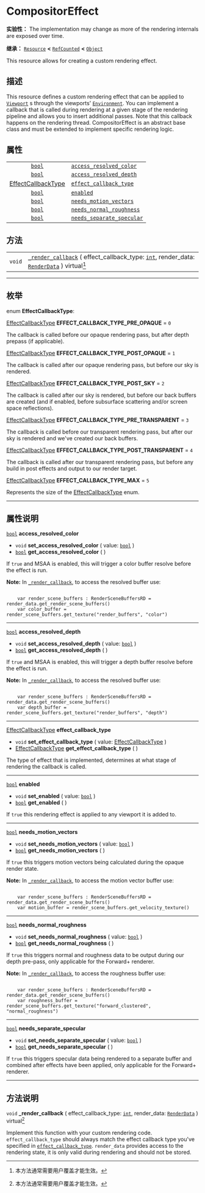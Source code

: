 <!-- ⚠ 请勿编辑本文件 ⚠ -->
<!-- 本文档使用脚本从 WeDot 引擎源码仓库生成。 -->
<!-- 生成脚本：https://github.com/WeDot-Engine/WeDot/tree/4.3/doc/tools/make_md.py； -->
<!-- 原文件：https://github.com/WeDot-Engine/WeDot/tree/4.3/doc/classes/CompositorEffect.xml。 -->

<div id="_class_compositoreffect"></div>

# CompositorEffect

**实验性：** The implementation may change as more of the rendering internals are exposed over time.

**继承：** [`Resource`](class_resource.md) **<** [`RefCounted`](class_refcounted.md) **<** [`Object`](class_object.md)

This resource allows for creating a custom rendering effect.

## 描述

This resource defines a custom rendering effect that can be applied to [`Viewport`](class_viewport.md) s through the viewports' [`Environment`](class_environment.md). You can implement a callback that is called during rendering at a given stage of the rendering pipeline and allows you to insert additional passes. Note that this callback happens on the rendering thread. CompositorEffect is an abstract base class and must be extended to implement specific rendering logic.

## 属性

|||
|:-:|:--|
| [`bool`](class_bool.md)                                         | [`access_resolved_color`](#class_compositoreffect_property_access_resolved_color)     |
| [`bool`](class_bool.md)                                         | [`access_resolved_depth`](#class_compositoreffect_property_access_resolved_depth)     |
| [EffectCallbackType](#enum_compositoreffect_effectcallbacktype) | [`effect_callback_type`](#class_compositoreffect_property_effect_callback_type)       |
| [`bool`](class_bool.md)                                         | [`enabled`](#class_compositoreffect_property_enabled)                                 |
| [`bool`](class_bool.md)                                         | [`needs_motion_vectors`](#class_compositoreffect_property_needs_motion_vectors)       |
| [`bool`](class_bool.md)                                         | [`needs_normal_roughness`](#class_compositoreffect_property_needs_normal_roughness)   |
| [`bool`](class_bool.md)                                         | [`needs_separate_specular`](#class_compositoreffect_property_needs_separate_specular) |

## 方法

|||
|:-:|:--|
| `void` | [`_render_callback`](#class_compositoreffect_private_method__render_callback) ( effect_callback_type: [`int`](class_int.md), render_data: [`RenderData`](class_renderdata.md) ) virtual[^virtual] |

<!-- rst-class:: classref-section-separator -->

---

## 枚举

<div id="_class_enum_compositoreffect_effectcallbacktype"></div>

enum **EffectCallbackType**: <div id="enum_compositoreffect_effectcallbacktype"></div>

<div id="_class_compositoreffect_constant_effect_callback_type_pre_opaque"></div>

[EffectCallbackType](#enum_compositoreffect_effectcallbacktype) **EFFECT_CALLBACK_TYPE_PRE_OPAQUE** = ``0``

The callback is called before our opaque rendering pass, but after depth prepass (if applicable).

<div id="_class_compositoreffect_constant_effect_callback_type_post_opaque"></div>

[EffectCallbackType](#enum_compositoreffect_effectcallbacktype) **EFFECT_CALLBACK_TYPE_POST_OPAQUE** = ``1``

The callback is called after our opaque rendering pass, but before our sky is rendered.

<div id="_class_compositoreffect_constant_effect_callback_type_post_sky"></div>

[EffectCallbackType](#enum_compositoreffect_effectcallbacktype) **EFFECT_CALLBACK_TYPE_POST_SKY** = ``2``

The callback is called after our sky is rendered, but before our back buffers are created (and if enabled, before subsurface scattering and/or screen space reflections).

<div id="_class_compositoreffect_constant_effect_callback_type_pre_transparent"></div>

[EffectCallbackType](#enum_compositoreffect_effectcallbacktype) **EFFECT_CALLBACK_TYPE_PRE_TRANSPARENT** = ``3``

The callback is called before our transparent rendering pass, but after our sky is rendered and we've created our back buffers.

<div id="_class_compositoreffect_constant_effect_callback_type_post_transparent"></div>

[EffectCallbackType](#enum_compositoreffect_effectcallbacktype) **EFFECT_CALLBACK_TYPE_POST_TRANSPARENT** = ``4``

The callback is called after our transparent rendering pass, but before any build in post effects and output to our render target.

<div id="_class_compositoreffect_constant_effect_callback_type_max"></div>

[EffectCallbackType](#enum_compositoreffect_effectcallbacktype) **EFFECT_CALLBACK_TYPE_MAX** = ``5``

Represents the size of the [EffectCallbackType](#enum_compositoreffect_effectcallbacktype) enum.

<!-- rst-class:: classref-section-separator -->

---

## 属性说明

<div id="_class_compositoreffect_property_access_resolved_color"></div>

[`bool`](class_bool.md) **access_resolved_color** <div id="class_compositoreffect_property_access_resolved_color"></div>

- `void` **set_access_resolved_color** ( value: [`bool`](class_bool.md) )
- [`bool`](class_bool.md) **get_access_resolved_color** ( )

If `true` and MSAA is enabled, this will trigger a color buffer resolve before the effect is run.

 **Note:** In [`_render_callback`](#class_compositoreffect_private_method__render_callback), to access the resolved buffer use:

```

    var render_scene_buffers : RenderSceneBuffersRD = render_data.get_render_scene_buffers()
    var color_buffer = render_scene_buffers.get_texture("render_buffers", "color")
```



<!-- rst-class:: classref-item-separator -->

---

<div id="_class_compositoreffect_property_access_resolved_depth"></div>

[`bool`](class_bool.md) **access_resolved_depth** <div id="class_compositoreffect_property_access_resolved_depth"></div>

- `void` **set_access_resolved_depth** ( value: [`bool`](class_bool.md) )
- [`bool`](class_bool.md) **get_access_resolved_depth** ( )

If `true` and MSAA is enabled, this will trigger a depth buffer resolve before the effect is run.

 **Note:** In [`_render_callback`](#class_compositoreffect_private_method__render_callback), to access the resolved buffer use:

```

    var render_scene_buffers : RenderSceneBuffersRD = render_data.get_render_scene_buffers()
    var depth_buffer = render_scene_buffers.get_texture("render_buffers", "depth")
```



<!-- rst-class:: classref-item-separator -->

---

<div id="_class_compositoreffect_property_effect_callback_type"></div>

[EffectCallbackType](#enum_compositoreffect_effectcallbacktype) **effect_callback_type** <div id="class_compositoreffect_property_effect_callback_type"></div>

- `void` **set_effect_callback_type** ( value: [EffectCallbackType](#enum_compositoreffect_effectcallbacktype) )
- [EffectCallbackType](#enum_compositoreffect_effectcallbacktype) **get_effect_callback_type** ( )

The type of effect that is implemented, determines at what stage of rendering the callback is called.

<!-- rst-class:: classref-item-separator -->

---

<div id="_class_compositoreffect_property_enabled"></div>

[`bool`](class_bool.md) **enabled** <div id="class_compositoreffect_property_enabled"></div>

- `void` **set_enabled** ( value: [`bool`](class_bool.md) )
- [`bool`](class_bool.md) **get_enabled** ( )

If `true` this rendering effect is applied to any viewport it is added to.

<!-- rst-class:: classref-item-separator -->

---

<div id="_class_compositoreffect_property_needs_motion_vectors"></div>

[`bool`](class_bool.md) **needs_motion_vectors** <div id="class_compositoreffect_property_needs_motion_vectors"></div>

- `void` **set_needs_motion_vectors** ( value: [`bool`](class_bool.md) )
- [`bool`](class_bool.md) **get_needs_motion_vectors** ( )

If `true` this triggers motion vectors being calculated during the opaque render state.

 **Note:** In [`_render_callback`](#class_compositoreffect_private_method__render_callback), to access the motion vector buffer use:

```

    var render_scene_buffers : RenderSceneBuffersRD = render_data.get_render_scene_buffers()
    var motion_buffer = render_scene_buffers.get_velocity_texture()
```



<!-- rst-class:: classref-item-separator -->

---

<div id="_class_compositoreffect_property_needs_normal_roughness"></div>

[`bool`](class_bool.md) **needs_normal_roughness** <div id="class_compositoreffect_property_needs_normal_roughness"></div>

- `void` **set_needs_normal_roughness** ( value: [`bool`](class_bool.md) )
- [`bool`](class_bool.md) **get_needs_normal_roughness** ( )

If `true` this triggers normal and roughness data to be output during our depth pre-pass, only applicable for the Forward+ renderer.

 **Note:** In [`_render_callback`](#class_compositoreffect_private_method__render_callback), to access the roughness buffer use:

```

    var render_scene_buffers : RenderSceneBuffersRD = render_data.get_render_scene_buffers()
    var roughness_buffer = render_scene_buffers.get_texture("forward_clustered", "normal_roughness")
```



<!-- rst-class:: classref-item-separator -->

---

<div id="_class_compositoreffect_property_needs_separate_specular"></div>

[`bool`](class_bool.md) **needs_separate_specular** <div id="class_compositoreffect_property_needs_separate_specular"></div>

- `void` **set_needs_separate_specular** ( value: [`bool`](class_bool.md) )
- [`bool`](class_bool.md) **get_needs_separate_specular** ( )

If `true` this triggers specular data being rendered to a separate buffer and combined after effects have been applied, only applicable for the Forward+ renderer.

<!-- rst-class:: classref-section-separator -->

---

## 方法说明

<div id="_class_compositoreffect_private_method__render_callback"></div>

`void` **_render_callback** ( effect_callback_type: [`int`](class_int.md), render_data: [`RenderData`](class_renderdata.md) ) virtual[^virtual]<div id="class_compositoreffect_private_method__render_callback"></div>

Implement this function with your custom rendering code. `effect_callback_type` should always match the effect callback type you've specified in [`effect_callback_type`](#class_compositoreffect_property_effect_callback_type). `render_data` provides access to the rendering state, it is only valid during rendering and should not be stored.

[^virtual]: 本方法通常需要用户覆盖才能生效。
[^const]: 本方法无副作用，不会修改该实例的任何成员变量。
[^vararg]: 本方法除了能接受在此处描述的参数外，还能够继续接受任意数量的参数。
[^constructor]: 本方法用于构造某个类型。
[^static]: 调用本方法无需实例，可直接使用类名进行调用。
[^operator]: 本方法描述的是使用本类型作为左操作数的有效运算符。
[^bitfield]: 这个值是由下列位标志构成位掩码的整数。
[^void]: 无返回值。
